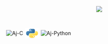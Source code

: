 <h1 align="center">
    <img src="https://readme-typing-svg.herokuapp.com/?font=Righteous&size=35&center=true&vCenter=true&width=500&height=70&duration=4000&lines=Hi+i'm+Ana+Joyce+👋;+software+engineer+student!;" />
</h1>

<div style="display: inline_block"><br>
  <img align="center" alt="Aj-C" height="30" width="40" src="https://cdn.jsdelivr.net/gh/devicons/devicon/icons/c/c-original.svg">
  <img align="center" alt="Aj-Python" height="30" width="40" src="https://raw.githubusercontent.com/devicons/devicon/master/icons/python/python-original.svg">
  <img align="center" alt="Aj-Python" height="30" width="40" src="https://cdn.jsdelivr.net/gh/devicons/devicon/icons/java/java-original-wordmark.svg">
</div>
